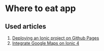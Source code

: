 # Where to eat app
## Used articles

1. [Deploying an Ionic project on Github Pages](https://blog.mimacom.com/angular-cli-github-pages-stackblitz/)
2. [Integrate Google Maps on Ionic 4 ](https://medium.com/ramsatt/integrate-google-maps-on-ionic-4-beta-application-37497dbc12e3)
